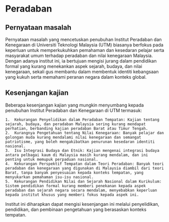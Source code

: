 # Peradaban
## Pernyataan masalah
Pernyataan masalah yang mencetuskan penubuhan Institut Peradaban dan Kenegaraan di Universiti Teknologi Malaysia (UTM) biasanya berfokus pada keperluan untuk memperkukuhkan pemahaman dan kesedaran pelajar serta masyarakat umum terhadap peradaban dan nilai kenegaraan Malaysia. Dengan adanya institut ini, ia bertujuan mengisi jurang dalam pendidikan formal yang kurang menekankan aspek sejarah, budaya, dan nilai kenegaraan, sekali gus membantu dalam membentuk identiti kebangsaan yang kukuh serta memahami peranan negara dalam konteks global.

## Kesenjangan kajian
Beberapa kesenjangan kajian yang mungkin menyumbang kepada penubuhan Institut Peradaban dan Kenegaraan di UTM termasuk:

	1.	Kekurangan Penyelidikan dalam Peradaban Tempatan: Kajian tentang sejarah, budaya, dan peradaban Malaysia sering kurang mendapat perhatian, berbanding kajian peradaban Barat atau Timur Tengah.
	2.	Kurangnya Pengetahuan tentang Nilai Kenegaraan: Banyak pelajar dan golongan muda kurang mendalami nilai kenegaraan dan semangat patriotisme, yang boleh mengakibatkan penurunan kesedaran identiti nasional.
	3.	Isu Integrasi Budaya dan Etnik: Kajian mengenai integrasi budaya antara pelbagai kaum di Malaysia masih kurang mendalam, dan ini penting untuk memupuk perpaduan nasional.
	4.	Kekurangan Perspektif Tempatan dalam Teori Peradaban: Banyak teori peradaban dan kenegaraan yang digunakan di Malaysia diambil dari teori Barat, tanpa banyak penyesuaian kepada konteks tempatan, yang menyukarkan pemahaman isu-isu nasional.
	5.	Kekurangan Pendidikan Nilai dan Sejarah Nasional dalam Kurikulum: Sistem pendidikan formal kurang memberi penekanan kepada aspek peradaban dan sejarah negara secara mendalam, menyebabkan keperluan kepada institut khusus yang memberi fokus kepada aspek ini.

Institut ini diharapkan dapat mengisi kesenjangan ini melalui penyelidikan, pendidikan, dan pembinaan pengetahuan yang berasaskan konteks tempatan.